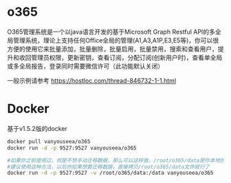 # o365
O365管理系统是一个以java语言开发的基于Microsoft Graph Restful API的多全局管理系统，理论上支持任何Office全局的管理(A1,A3,A1P,E3,E5等)，你可以很方便的使用它来批量添加，批量删除，批量启用，批量禁用，搜索和查看用户，提升和收回管理员权限，更新密钥，查看订阅，分配订阅(创新用户时)，查看单全局或多全局报告，登录同时需要微信许可（此功能默认关闭）

一般示例请参考
https://hostloc.com/thread-846732-1-1.html


# Docker 
基于v1.5.2版的docker
```bash
docker pull vanyouseea/o365
docker run -d -p 9527:9527 vanyouseea/o365

#如果你之前使用过，但是不想手动迁移数据，那么可以这样做，/root/o365/data是你本地的文件夹
#建议使用这种方法，以后你如果想要迁移数据，直接拷贝/root/o365/data文件就行了
docker run -d -p 9527:9527 -v /root/o365/data:/data vanyouseea/o365
```
